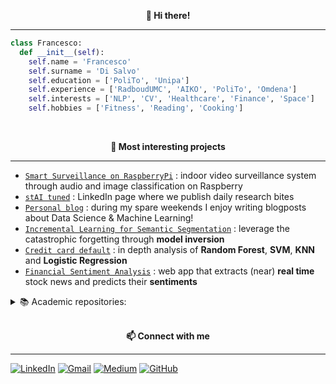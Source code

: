 <p align="center" style="font-weight:bold"> 👋 <b>Hi there!</b> <p>

---

```python
class Francesco:
  def __init__(self):
    self.name = 'Francesco'
    self.surname = 'Di Salvo'
    self.education = ['PoliTo', 'Unipa']
    self.experience = ['RadboudUMC', 'AIKO', 'PoliTo', 'Omdena']
    self.interests = ['NLP', 'CV', 'Healthcare', 'Finance', 'Space']
    self.hobbies = ['Fitness', 'Reading', 'Cooking']
```

<br />
<p align="center" style="font-weight:bold"> 🔨 <b> Most interesting projects </b> <p>

---
* [`Smart Surveillance on RaspberryPi`](https://github.com/francescodisalvo05/smart-surveillance-raspberrypi) : indoor video surveillance system through audio and image classification on Raspberry
* [`stAI tuned`](https://www.linkedin.com/company/stai-tuned/) : LinkedIn page where we publish daily research bites 
* [`Personal blog`](https://medium.com/@francesco.disalvo) : during my spare weekends I enjoy writing blogposts about Data Science & Machine Learning! 
* [`Incremental Learning for Semantic Segmentation`](https://github.com/francescodisalvo05/incremental-learning-semantic-segmentation) : leverage the catastrophic forgetting through **model inversion**
* [`Credit card default`](https://github.com/francescodisalvo05/credit-card-default) : in depth analysis of **Random Forest**, **SVM**, **KNN** and **Logistic Regression**
* [`Financial Sentiment Analysis`](https://github.com/sicilian-scientists/financial-sentiment-analysis) : web app that extracts (near) **real time** stock news and predicts their **sentiments**
  
<details>
<summary>📚 Academic repositories: </summary>
<br> 
  <ul>
    <li><a href="https://github.com/francescodisalvo05/polito-deep-nlp">Deep Natural Language Processing</a></li>
    <li><a href="https://github.com/francescodisalvo05/polito-machine-learning-for-IoT">Machine Learning for IoT</a></li>
    <li><a href="https://github.com/francescodisalvo05/polito-distributed-architectures">Distributed Architectures for Big Data processing and analytics</li>
    <li><a href="https://github.com/francescodisalvo05/polito-data-science-lab)">Data Science Lab: Process and Methods</a></li>
  </ul>
</details>

<br />
<p align="center" style="font-weight:bold"> 📫 <b>Connect with me</b> <p>

---

[![LinkedIn](https://img.shields.io/badge/linkedin-%230077B5.svg?style=for-the-badge&logo=linkedin&logoColor=white)](https://www.linkedin.com/in/francescodisalvo-pa)
[![Gmail](https://img.shields.io/badge/Gmail-D14836?style=for-the-badge&logo=gmail&logoColor=white)](mailto:francesco.disalvo99@gmail.com)
[![Medium](https://img.shields.io/badge/Medium-12100E?style=for-the-badge&logo=medium&logoColor=white)](https://medium.com/@francesco.disalvo)
[![GitHub](https://img.shields.io/badge/github-%23121011.svg?style=for-the-badge&logo=github&logoColor=white)](https://francescodisalvo05.github.io)
